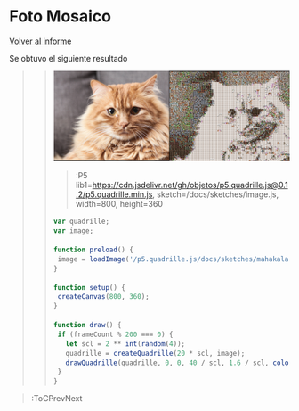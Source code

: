 # Foto Mosaico

[Volver al informe](/docs/workshops/informImagingAndVideo)

Se obtuvo el siguiente resultado

> > ![Foto mosaico](/docs/sketches/images/mosaico/gato.png)
> > > :P5 lib1=https://cdn.jsdelivr.net/gh/objetos/p5.quadrille.js@0.1.2/p5.quadrille.min.js, sketch=/docs/sketches/image.js, width=800, height=360
> >
> > 
> > ```js
> > var quadrille;
> >var image;
> >
> >function preload() {
> >  image = loadImage('/p5.quadrille.js/docs/sketches/mahakala.jpg');
> >}
> >
> >function setup() {
> >  createCanvas(800, 360);
> >}
> >
> >function draw() {
> >  if (frameCount % 200 === 0) {
> >    let scl = 2 ** int(random(4));
> >    quadrille = createQuadrille(20 * scl, image);
> >    drawQuadrille(quadrille, 0, 0, 40 / scl, 1.6 / scl, color(random(255)));
> >  }
> >}
> > ```

> :ToCPrevNext